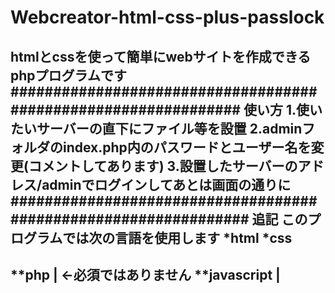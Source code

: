 # Webcreator-html-css-plus-passlock
htmlとcssを使って簡単にwebサイトを作成できるphpプログラムです 
###############################################################
使い方
1.使いたいサーバーの直下にファイル等を設置
2.adminフォルダのindex.php内のパスワードとユーザー名を変更(コメントしてあります)
3.設置したサーバーのアドレス/adminでログインしてあとは画面の通りに
################################################################
追記
このプログラムでは次の言語を使用します
*html
*css
-------------------------
**php                   | <-必須ではありません
**javascript            |
-------------------------
